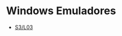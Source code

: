 Windows Emuladores
=================

- [S3/L03](https://www.youtube.com/watch?v=Dt8zdAXIwLo&list=PLCKuOXG0bPi0sIn-nDsi7ma9OV6MEMkxj&index=33)

